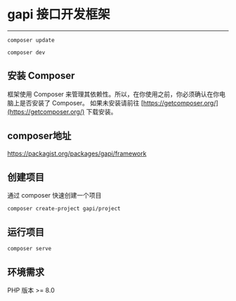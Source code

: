 # gapi 接口开发框架

----

`composer update`

`composer dev`

## 安装 Composer
框架使用 Composer 来管理其依赖性。所以，在你使用之前，你必须确认在你电脑上是否安装了 Composer。
如果未安装请前往 [https://getcomposer.org/](https://getcomposer.org/) 下载安装。

## composer地址
https://packagist.org/packages/gapi/framework
## 创建项目
通过 composer 快速创建一个项目
```
composer create-project gapi/project
```
## 运行项目
```
composer serve
```

## 环境需求
PHP 版本 >= 8.0
